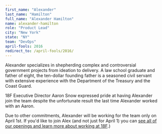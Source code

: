 ```yaml
---
first_name: "Alexander"
last_name: "Hamilton"
full_name: "Alexander Hamilton"
name: alexander-hamilton
role: "Product Lead"
city: "New York"
state: "NY"
team: "DevOps"
april-fools: 2016
redirect_to: /april-fools/2016/
---
```

Alexander specializes in shepherding complex and controversial government projects from ideation to delivery. A law school graduate and father of eight, the ten-dollar founding father is a seasoned civil servant with extensive experience with the Department of the Treasury and the Coast Guard.

18F Executive Director Aaron Snow expressed pride at having Alexander join the team despite the unfortunate result the last time Alexander worked with an Aaron.

Due to other commitments, Alexander will be working for the team only on April 1st. If you'd like to join Alex (and not just for April 1) you can [see all of our openings and learn more about working at 18F](https://pages.18f.gov/joining-18f/).)

